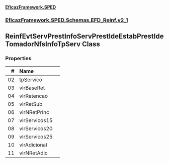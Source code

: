 #### [EficazFramework.SPED](EficazFrameworkSPED.md 'EficazFramework SPED')
### [EficazFramework.SPED.Schemas.EFD_Reinf.v2_1](EficazFramework.SPED.Schemas.EFD_Reinf.v2_1.md 'EficazFramework.SPED.Schemas.EFD_Reinf.v2_1')

## ReinfEvtServPrestInfoServPrestIdeEstabPrestIdeTomadorNfsInfoTpServ Class
### Properties

| # | Name | |
| ---: | :--- | :--- |
| 02 | tpServico |  |
| 03 | vlrBaseRet |  |
| 04 | vlrRetencao |  |
| 05 | vlrRetSub |  |
| 06 | vlrNRetPrinc |  |
| 07 | vlrServicos15 |  |
| 08 | vlrServicos20 |  |
| 09 | vlrServicos25 |  |
| 10 | vlrAdicional |  |
| 11 | vlrNRetAdic |  |
